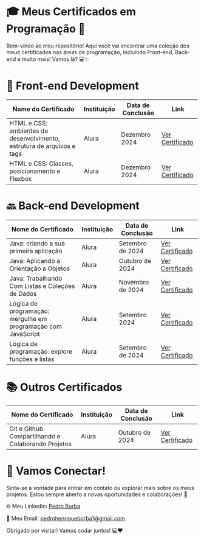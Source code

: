   # 🎓 Meus Certificados em Programação 🚀

Bem-vindo ao meu repositório! Aqui você vai encontrar uma coleção dos meus certificados nas áreas de programação, incluindo Front-end, Back-end e muito mais! Vamos lá? 💻✨

# 🌟 Front-end Development
| Nome do Certificado                        | Instituição                     | Data de Conclusão   | Link                                       |
|-----------------------------------|----------------------|-------------------|--------------------------------------------|
|HTML e CSS: ambientes de desenvolvimento, estrutura de arquivos e tags|  Alura               |  Dezembro 2024                 |  [Ver Certificado](https://cursos.alura.com.br/user/hiquez/course/html-css-ambiente-arquivos-tags/certificate)         
|HTML e CSS: Classes, posicionamento e Flexbox|  Alura               |  Dezembro 2024                 |  [Ver Certificado](https://cursos.alura.com.br/certificate/hiquez/html-css-classes-posicionamento-flexbox)         



# 🔙 Back-end Development
| Nome do Certificado                        | Instituição                     | Data de Conclusão   | Link                                       |
|-----------------------------------|----------------------|-------------------|--------------------------------------------|
| Java: criando a sua primeira aplicação    | Alura                | Setembro de 2024                | [Ver Certificado](https://cursos.alura.com.br/user/hiquez/course/java-criando-primeira-aplicacao/certificate)   
| Java: Aplicando a Orientaçâo a Objetos    | Alura                | Outubro de 2024                 | [Ver Certificado](https://cursos.alura.com.br/certificate/hiquez/java-aplicando-orientacao-objetos)
| Java: Trabalhando Com Listas e Coleções de Dados | Alura         | Novembro de 2024                | [Ver Certificado](https://cursos.alura.com.br/certificate/hiquez/java-listas-colecoes-dados)
|Lógica de programação: mergulhe em programação com JavaScript|  Alura               |  Setembro 2024                 |  [Ver Certificado](https://cursos.alura.com.br/user/hiquez/course/logica-programacao-mergulhe-programacao-javascript/certificate)                
|Lógica de programação: explore funções e listas              |       Alura          |   Setembro de 2024 |  [Ver Certificado](https://cursos.alura.com.br/certificate/hiquez/logica-programacao-funcoes-listas)

# 📚 Outros Certificados
| Nome do Certificado                        | Instituição                     | Data de Conclusão   | Link                                       |
|-----------------------------------|----------------------|-------------------|--------------------------------------------|
Git e Github Compartilhando e Colaborando Projetos           |       Alura          |   Outubro de 2024  |  [Ver Certificado](https://cursos.alura.com.br/certificate/hiquez/git-github-compartilhando-colaborando-projetos)

# 🚀 Vamos Conectar!
Sinta-se à vontade para entrar em contato ou explorar mais sobre os meus projetos. Estou sempre aberto a novas oportunidades e colaborações! 🤝

🌐 Meu LinkedIn: [Pedro Borba](https://www.linkedin.com/in/pedro-borba)

📧 Meu Email: pedrohenriqueborba1@gmail.com

Obrigado por visitar! Vamos codar juntos! 💻❤️
